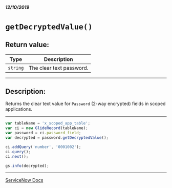 ##### 12/10/2019
# `getDecryptedValue()`

## Return value:
| Type | Description |
|---|---|
| `string` | The clear text password. |

---

## Description:
Returns the clear text value for `Password` (2-way encrypted) fields in scoped applications.

---

```js
var tableName = 'x_scoped_app_table';
var ci = new GlideRecord(tableName);
var password = ci.password_field;
var decrypted = password.getDecryptedValue();

ci.addQuery('number', '0001002');
ci.query();
ci.next();

gs.info(decrypted);
```

---

[ServiceNow Docs](https://developer.servicenow.com/app.do#!/api_doc?v=newyork&id=SGE-getDecryptedValue)